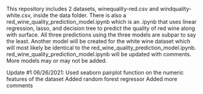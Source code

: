 This repository includes 2 datasets, winequality-red.csv and windquality-white.csv, inside the data folder. There is also a red_wine_quality_prediction_model.ipynb which is an .ipynb that uses linear regression, lasso, and decision tree to predict the quality of red wine along with surface. All three predictions using the three models are subpar to say the least. Another model will be created for the white wine dataset which will most likely be identical to the red_wine_quality_prediction_model.ipynb. red_wine_quality_prediction_model.ipynb will be updated with comments. More models may or may not be added.


Update #1 06/26/2021:
Used seaborn pairplot function on the numeric features of the dataset
Added random forest regressor
Added more comments